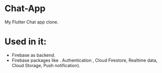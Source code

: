 # Chat-App
My Flutter Chat app clone.
# Used in it:
- Firebase as backend.
- Firebase packages like 
  . Authentication , 
   Cloud Firestore, 
   Realtime data,
   Cloud Storage,
   Push notification).


